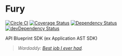 # Fury

[![Circle CI](https://circleci.com/gh/apiaryio/fury.svg?style=svg&circle-token=0eb5e9857fd6f82a0c5f52424a28ef35587293b0)](https://circleci.com/gh/apiaryio/fury)
[![Coverage Status](https://coveralls.io/repos/apiaryio/fury/badge.svg?branch=master)](https://coveralls.io/r/apiaryio/fury?branch=master)
[![Dependency Status](https://david-dm.org/apiaryio/fury.svg)](https://david-dm.org/apiaryio/fury)
[![devDependency Status](https://david-dm.org/apiaryio/fury/dev-status.svg)](https://david-dm.org/apiaryio/fury#info=devDependencies)

API Blueprint SDK (ex Application AST SDK)

> _Wardaddy: [Best job I ever had](http://www.imdb.com/title/tt2713180/quotes?item=qt2267083)._
